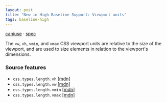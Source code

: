 ```yaml
---
layout: post
title: "New in High Baseline Support: Viewport units"
tags: baseline-high
---
```


[caniuse](https://caniuse.com/?search=viewport-units) · [spec](https://drafts.csswg.org/css-values-4/#viewport-relative-lengths)

The `vw`, `vh`, `vmin`, and `vmax` CSS viewport units are relative to the size of the viewport, and are used to size elements in relation to the viewport's dimensions.

### Source features

- ``css.types.length.vh`` [[mdn]](https://developer.mozilla.org/en-US/search?q=css.types.length.vh)
- ``css.types.length.vw`` [[mdn]](https://developer.mozilla.org/en-US/search?q=css.types.length.vw)
- ``css.types.length.vmin`` [[mdn]](https://developer.mozilla.org/en-US/search?q=css.types.length.vmin)
- ``css.types.length.vmax`` [[mdn]](https://developer.mozilla.org/en-US/search?q=css.types.length.vmax)
